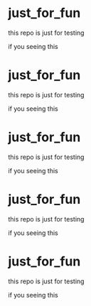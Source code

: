 # just_for_fun
this repo is just for testing

if you seeing this 
# just_for_fun
this repo is just for testing

if you seeing this 

# just_for_fun
this repo is just for testing

if you seeing this 

# just_for_fun
this repo is just for testing

if you seeing this 

# just_for_fun
this repo is just for testing

if you seeing this 
